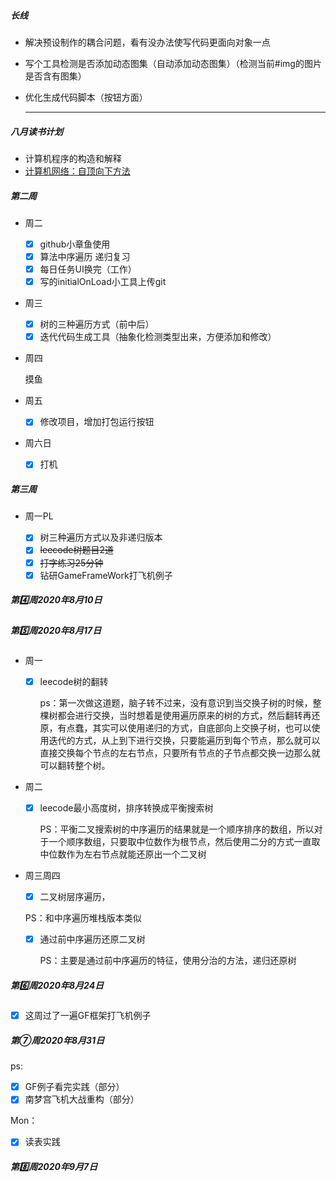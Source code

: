 ##### 长线

- 解决预设制作的耦合问题，看有没办法使写代码更面向对象一点

- 写个工具检测是否添加动态图集（自动添加动态图集）（检测当前#img的图片是否含有图集）

- 优化生成代码脚本（按钮方面）

  ***

##### 八月读书计划

- 计算机程序的构造和解释
- [计算机网络：自顶向下方法](https://link.zhihu.com/?target=https%3A//book.douban.com/subject/30280001/)

##### 第二周

- 周二
  - [x] github小章鱼使用
  - [x] 算法中序遍历 递归复习
  - [x] 每日任务UI换完（工作）
  - [x] 写的initialOnLoad小工具上传git
  
- 周三

  - [x] 树的三种遍历方式（前中后）
  - [x] 迭代代码生成工具（抽象化检测类型出来，方便添加和修改）

- 周四

  摸鱼

- 周五

  - [x] 修改项目，增加打包运行按钮

- 周六日
  
  - [x] 打机

##### 第三周

- 周一PL

  - [x] 树三种遍历方式以及非递归版本
  - [x]  ~~leecode树题目2道~~
  - [x] ~~打字练习25分钟~~
  - [x] 钻研GameFrameWork打飞机例子

##### 第4️⃣周2020年8月10日 

##### 第5️⃣周2020年8月17日 

- 周一

  - [x] leecode树的翻转

    ps：第一次做这道题，脑子转不过来，没有意识到当交换子树的时候，整棵树都会进行交换，当时想着是使用遍历原来的树的方式，然后翻转再还原，有点蠢，其实可以使用递归的方式，自底部向上交换子树，也可以使用迭代的方式，从上到下进行交换，只要能遍历到每个节点，那么就可以直接交换每个节点的左右节点，只要所有节点的子节点都交换一边那么就可以翻转整个树。

- 周二

  - [x] leecode最小高度树，排序转换成平衡搜索树

    PS：平衡二叉搜索树的中序遍历的结果就是一个顺序排序的数组，所以对于一个顺序数组，只要取中位数作为根节点，然后使用二分的方式一直取中位数作为左右节点就能还原出一个二叉树

- 周三周四

  - [x]  二叉树层序遍历，

    PS：和中序遍历堆栈版本类似

  - [x] 通过前中序遍历还原二叉树
  
    PS：主要是通过前中序遍历的特征，使用分治的方法，递归还原树

##### 第6️⃣周2020年8月24日 

- [x] 这周过了一遍GF框架打飞机例子

##### 第⑦周2020年8月31日 

ps:

- [x] GF例子看完实践（部分）
- [x] 南梦宫飞机大战重构（部分）

Mon：

- [x] 读表实践

##### 第8️⃣周2020年9月7日 

